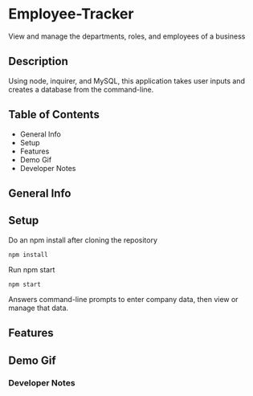# Employee-Tracker
View and manage the departments, roles, and employees of a business 

## Description 
Using node, inquirer, and MySQL, this application takes user inputs and creates a database from the command-line.

## Table of Contents
* General Info
* Setup
* Features
* Demo Gif
* Developer Notes

## General Info 


## Setup
Do an npm install after cloning the repository
```
npm install
```
Run npm start
```
npm start
```
Answers command-line prompts to enter company data, then view or manage that data.

## Features

## Demo Gif

### Developer Notes

